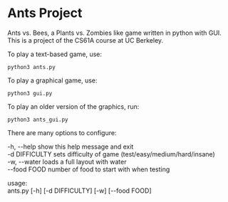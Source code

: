 # Ants Project
Ants vs. Bees, a Plants vs. Zombies like game written in python with GUI. This is a project of the CS61A course at UC Berkeley.

To play a text-based game, use:
```
python3 ants.py
```


To play a graphical game, use:
```
python3 gui.py
```

To play an older version of the graphics, run:
```
python3 ants_gui.py
```

There are many options to configure:  

-h, --help     show this help message and exit  
-d DIFFICULTY  sets difficulty of game (test/easy/medium/hard/insane)  
-w, --water    loads a full layout with water  
--food FOOD    number of food to start with when testing  

usage:  
ants.py [-h] [-d DIFFICULTY] [-w] [--food FOOD]
